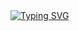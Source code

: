 <!--타이틀 부분-->
<a href="https://git.io/typing-svg">
  <img src="https://readme-typing-svg.demolab.com?font=Fira+Code&size=20&pause=2000&center=false&vCenter=false&width=600&lines=Hello!+I'm+Lee+Heejun;I+majored+in+Statistics;I'm+currently+a+master's+student+in+Data Science.;Let's+build+something+amazing!!" alt="Typing SVG" />
</a>
